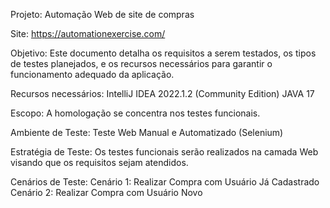 Projeto: Automação Web de site de compras

Site: https://automationexercise.com/

Objetivo: 
Este documento detalha os requisitos a serem testados, os tipos de testes planejados, e os recursos necessários para garantir o funcionamento adequado da aplicação.

Recursos necessários:
IntelliJ IDEA 2022.1.2 (Community Edition)
JAVA 17

Escopo:
A homologação se concentra nos testes funcionais.

Ambiente de Teste: 
Teste Web Manual e Automatizado (Selenium)

Estratégia de Teste:
Os testes funcionais serão realizados na camada Web visando que os requisitos sejam atendidos.

Cenários de Teste:
Cenário 1: Realizar Compra com Usuário Já Cadastrado
Cenário 2: Realizar Compra com Usuário Novo
